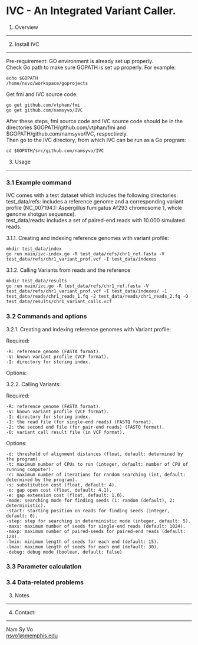 IVC - An Integrated Variant Caller.
===================================


1. Overview
-----------


2. Install IVC
--------------
Pre-requirement: GO environment is already set up properly.  
Check Go path to make sure GOPATH is set up properly. For example:
```
echo $GOPATH
/home/nsvo/workspace/goprojects
```

Get fmi and IVC source code:
```
go get github.com/vtphan/fmi
go get github.com/namsyvo/IVC
```
After these steps, fmi source code and IVC source code should be in the directories $GOPATH/github.com/vtphan/fmi and $GOPATH/github.com/namsyvo/IVC, respectively.  
Then go to the IVC directory, from which IVC can be run as a Go program:
```
cd $GOPATH/src/github.com/namsyvo/IVC
```

3. Usage
--------

### 3.1 Example command
IVC comes with a test dataset which includes the following directories:  
test_data/refs: includes a reference genome and a corresponding variant profile (NC_007194.1: Aspergillus fumigatus Af293 chromosome 1, whole genome shotgun sequence).  
test_data/reads: includes a set of paired-end reads with 10.000 simulated reads.

3.1.1. Creating and indexing reference genomes with variant profile:
```
mkdir test_data/index
go run main/ivc-index.go -R test_data/refs/chr1_ref.fasta -V test_data/refs/chr1_variant_prof.vcf -I test_data/indexes
```

3.1.2. Calling Variants from reads and the reference

```
mkdir test_data/results
go run main/ivc.go -R test_data/refs/chr1_ref.fasta -V test_data/refs/chr1_variant_prof.vcf -I test_data/indexes/ -1 test_data/reads/chr1_reads_1.fq -2 test_data/reads/chr1_reads_2.fq -O test_data/results/chr1_variant_calls.vcf
```

### 3.2 Commands and options

3.2.1. Creating and indexing reference genomes with Variant profile:

Required:

	-R: reference genome (FASTA format).  
	-V: known variant profile (VCF format).  
	-I: directory for storing index.  

Options:


3.2.2. Calling Variants:

Required:

	-R: reference genome (FASTA format).  
	-V: known variant profile (VCF format).  
	-I: directory for storing index.  
	-1: the read file (for single-end reads) (FASTQ format).  
	-2: the second end file (for pair-end reads) (FASTQ format).  
	-O: variant call result file (in VCF format).  

Options:  

	-d: threshold of alignment distances (float, default: determined by the program).  
	-t: maximum number of CPUs to run (integer, default: number of CPU of running computer).  
	-r: maximum number of iterations for random searching (int, default: determined by the program).  
	-s: substitution cost (float, default: 4). 
	-o: gap open cost (float, default: 4.1). 
	-e: gap extension cost (float, default: 1.0). 
	-mode: searching mode for finding seeds (1: random (default), 2: deterministic).  
	-start: starting position on reads for finding seeds (integer, default: 0).  
	-step: step for searching in deterministic mode (integer, default: 5).  
	-maxs: maximum number of seeds for single-end reads (default: 1024).  
	-maxp: maximum number of paired-seeds for paired-end reads (default: 128).  
	-lmin: minimum length of seeds for each end (default: 15).  
	-lmax: maximum length of seeds for each end (default: 30).  
	-debug: debug mode (boolean, default: false)


### 3.3 Parameter calculation


### 3.4 Data-related problems


3. Notes
--------


4. Contact:
-----------
Nam Sy Vo  
nsvo1@memphis.edu